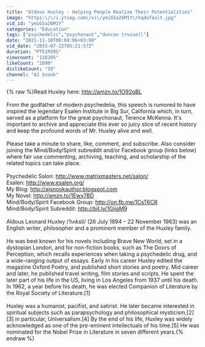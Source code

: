 ```yaml
---
title: "Aldous Huxley - Helping People Realize Their Potentialities"
image: "https:\/\/i.ytimg.com\/vi\/ymiGSa26M1Y\/hqdefault.jpg"
vid_id: "ymiGSa26M1Y"
categories: "Education"
tags: ["psychedelic","psychonaut","duncan trussell"]
date: "2021-11-10T00:04:06+03:00"
vid_date: "2015-07-22T05:21:57Z"
duration: "PT51M39S"
viewcount: "110205"
likeCount: "2090"
dislikeCount: "50"
channel: "AJ Snook"
---
```

{% raw %}Read Huxley here: <a rel="nofollow" target="blank" href="http://amzn.to/1O92qBL">http://amzn.to/1O92qBL</a><br /><br />From the godfather of modern psychedelia, this speech is rumored to have inspired the legendary Esalen Institute in Big Sur, California which, in turn, served as a platform for the great psychonaut, Terence McKenna. It's important to archive and appreciate this ever so juicy slice of recent history and keep the profound words of Mr. Huxley alive and well.<br /><br />Please take a minute to share, like, comment, and subscribe. Also consider joining the Mind/Body/Spirit subreddit and/or Facebook group (links below) where fair use commenting, archiving, teaching, and scholarship of the related topics can take place.<br /><br />Psychedelic Salon: <a rel="nofollow" target="blank" href="http://www.matrixmasters.net/salon/">http://www.matrixmasters.net/salon/</a><br />Esalen: <a rel="nofollow" target="blank" href="http://www.esalen.org/">http://www.esalen.org/</a><br />My Blog: <a rel="nofollow" target="blank" href="http://ajsnookauthor.blogspot.com">http://ajsnookauthor.blogspot.com</a><br />My Novel: <a rel="nofollow" target="blank" href="http://amzn.to/1Ewx7BD">http://amzn.to/1Ewx7BD</a><br />Mind/Body/Spirit Facebook Group: <a rel="nofollow" target="blank" href="http://on.fb.me/1CsT6CR">http://on.fb.me/1CsT6CR</a><br />Mind/Body/Spirit Subreddit: <a rel="nofollow" target="blank" href="http://bit.ly/1GiigM9">http://bit.ly/1GiigM9</a><br /><br />Aldous Leonard Huxley /ˈhʌksli/ (26 July 1894 – 22 November 1963) was an English writer, philosopher and a prominent member of the Huxley family.<br /><br />He was best known for his novels including Brave New World, set in a dystopian London, and for non-fiction books, such as The Doors of Perception, which recalls experiences when taking a psychedelic drug, and a wide-ranging output of essays. Early in his career Huxley edited the magazine Oxford Poetry, and published short stories and poetry. Mid career and later, he published travel writing, film stories and scripts. He spent the later part of his life in the US, living in Los Angeles from 1937 until his death. In 1962, a year before his death, he was elected Companion of Literature by the Royal Society of Literature.[1]<br /><br />Huxley was a humanist, pacifist, and satirist. He later became interested in spiritual subjects such as parapsychology and philosophical mysticism,[2][3] in particular, Universalism.[4] By the end of his life, Huxley was widely acknowledged as one of the pre-eminent intellectuals of his time.[5] He was nominated for the Nobel Prize in Literature in seven different years.{% endraw %}
